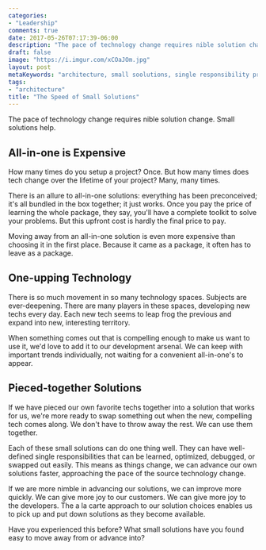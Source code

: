 ```yaml
---
categories:
- "Leadership"
comments: true
date: 2017-05-26T07:17:39-06:00
description: "The pace of technology change requires nible solution change.  Small solutions help."
draft: false
image: "https://i.imgur.com/xCOaJOm.jpg"
layout: post
metaKeywords: "architecture, small soolutions, single responsibility principle"
tags:
- "architecture"
title: "The Speed of Small Solutions"
---
```


The pace of technology change requires nible solution change.  Small solutions help.

<!--more-->

## All-in-one is Expensive

How many times do you setup a project?  Once.  But how many times does tech change over the lifetime of your project?  Many, many times.  

There is an allure to all-in-one solutions: everything has been preconceived; it's all bundled in the box together; it just works.  Once you pay the price of learning the whole package, they say, you'll have a complete toolkit to solve your problems.  But this upfront cost is hardly the final price to pay.

Moving away from an all-in-one solution is even more expensive than choosing it in the first place.  Because it came as a package, it often has to leave as a package.

## One-upping Technology

There is so much movement in so many technology spaces.  Subjects are ever-deepening.  There are many players in these spaces, developing new techs every day.  Each new tech seems to leap frog the previous and expand into new, interesting territory.

When something comes out that is compelling enough to make us want to use it, we'd love to add it to our development arsenal.  We can keep with important trends individually, not waiting for a convenient all-in-one's to appear.

## Pieced-together Solutions

If we have pieced our own favorite techs together into a solution that works for us, we're more ready to swap something out when the new, compelling tech comes along.  We don't have to throw away the rest.  We can use them together.

Each of these small solutions can do one thing well.  They can have well-defined single responsibilities that can be learned, optimized, debugged, or swapped out easily.  This means as things change, we can advance our own solutions faster, approaching the pace of the source technology change.

If we are more nimble in advancing our solutions, we can improve more quickly.  We can give more joy to our customers.  We can give more joy to the developers.  The a la carte approach to our solution choices enables us to pick up and put down solutions as they become available.

Have you experienced this before?  What small solutions have you found easy to move away from or advance into?
